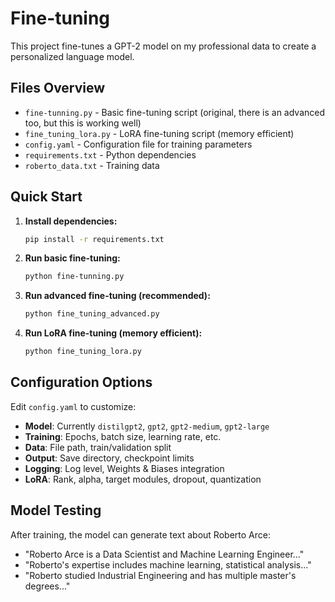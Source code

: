 # Fine-tuning 

This project fine-tunes a GPT-2 model on my professional data to create a personalized language model.

## Files Overview

- `fine-tunning.py` - Basic fine-tuning script (original, there is an advanced too, but this is working well)
- `fine_tuning_lora.py` - LoRA fine-tuning script (memory efficient)
- `config.yaml` - Configuration file for training parameters
- `requirements.txt` - Python dependencies
- `roberto_data.txt` - Training data 

## Quick Start

1. **Install dependencies:**

   ```bash
   pip install -r requirements.txt
   ```

2. **Run basic fine-tuning:**

   ```bash
   python fine-tunning.py
   ```

3. **Run advanced fine-tuning (recommended):**

   ```bash
   python fine_tuning_advanced.py
   ```

4. **Run LoRA fine-tuning (memory efficient):**
   ```bash
   python fine_tuning_lora.py
   ```
 

## Configuration Options

Edit `config.yaml` to customize:

- **Model**: Currently `distilgpt2`, `gpt2`, `gpt2-medium`, `gpt2-large`
- **Training**: Epochs, batch size, learning rate, etc.
- **Data**: File path, train/validation split
- **Output**: Save directory, checkpoint limits
- **Logging**: Log level, Weights & Biases integration
- **LoRA**: Rank, alpha, target modules, dropout, quantization
 
## Model Testing

After training, the model can generate text about Roberto Arce:

- "Roberto Arce is a Data Scientist and Machine Learning Engineer..."
- "Roberto's expertise includes machine learning, statistical analysis..."
- "Roberto studied Industrial Engineering and has multiple master's degrees..."
 
